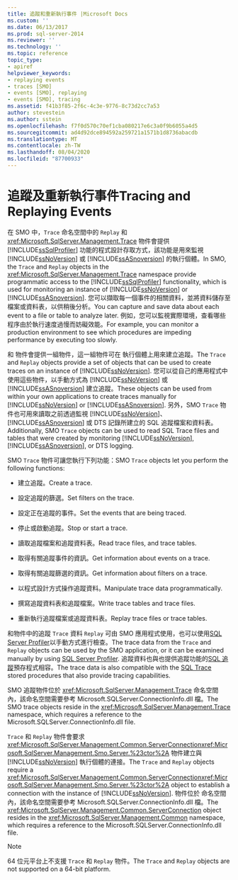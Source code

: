 ```yaml
---
title: 追蹤和重新執行事件 |Microsoft Docs
ms.custom: ''
ms.date: 06/13/2017
ms.prod: sql-server-2014
ms.reviewer: ''
ms.technology: ''
ms.topic: reference
topic_type:
- apiref
helpviewer_keywords:
- replaying events
- traces [SMO]
- events [SMO], replaying
- events [SMO], tracing
ms.assetid: f41b3f85-2f6c-4c3e-9776-8c73d2cc7a53
author: stevestein
ms.author: sstein
ms.openlocfilehash: f7f0d570c70ef1cba080217e6c3a0f9b6055a4d5
ms.sourcegitcommit: ad4d92dce894592a259721a1571b1d8736abacdb
ms.translationtype: MT
ms.contentlocale: zh-TW
ms.lasthandoff: 08/04/2020
ms.locfileid: "87700933"
---
```

# <a name="tracing-and-replaying-events"></a><span data-ttu-id="9dfc6-102">追蹤及重新執行事件</span><span class="sxs-lookup"><span data-stu-id="9dfc6-102">Tracing and Replaying Events</span></span>
  <span data-ttu-id="9dfc6-103">在 SMO 中，`Trace` 命名空間中的 `Replay` 和 <xref:Microsoft.SqlServer.Management.Trace> 物件會提供 [!INCLUDE[ssSqlProfiler](../../../includes/sssqlprofiler-md.md)] 功能的程式設計存取方式，該功能是用來監視 [!INCLUDE[ssNoVersion](../../../includes/ssnoversion-md.md)] 或 [!INCLUDE[ssASnoversion](../../../includes/ssasnoversion-md.md)] 的執行個體。</span><span class="sxs-lookup"><span data-stu-id="9dfc6-103">In SMO, the `Trace` and `Replay` objects in the <xref:Microsoft.SqlServer.Management.Trace> namespace provide programmatic access to the [!INCLUDE[ssSqlProfiler](../../../includes/sssqlprofiler-md.md)] functionality, which is used for monitoring an instance of [!INCLUDE[ssNoVersion](../../../includes/ssnoversion-md.md)] or [!INCLUDE[ssASnoversion](../../../includes/ssasnoversion-md.md)].</span></span> <span data-ttu-id="9dfc6-104">您可以擷取每一個事件的相關資料，並將資料儲存至檔案或資料表，以供稍後分析。</span><span class="sxs-lookup"><span data-stu-id="9dfc6-104">You can capture and save data about each event to a file or table to analyze later.</span></span> <span data-ttu-id="9dfc6-105">例如，您可以監視實際環境，查看哪些程序由於執行速度過慢而妨礙效能。</span><span class="sxs-lookup"><span data-stu-id="9dfc6-105">For example, you can monitor a production environment to see which procedures are impeding performance by executing too slowly.</span></span>  
  
 <span data-ttu-id="9dfc6-106"> 和  物件會提供一組物件，這一組物件可在  執行個體上用來建立追蹤。</span><span class="sxs-lookup"><span data-stu-id="9dfc6-106">The `Trace` and `Replay` objects provide a set of objects that can be used to create traces on an instance of [!INCLUDE[ssNoVersion](../../../includes/ssnoversion-md.md)].</span></span> <span data-ttu-id="9dfc6-107">您可以從自己的應用程式中使用這些物件，以手動方式為 [!INCLUDE[ssNoVersion](../../../includes/ssnoversion-md.md)] 或 [!INCLUDE[ssASnoversion](../../../includes/ssasnoversion-md.md)] 建立追蹤。</span><span class="sxs-lookup"><span data-stu-id="9dfc6-107">These objects can be used from within your own applications to create traces manually for [!INCLUDE[ssNoVersion](../../../includes/ssnoversion-md.md)] or [!INCLUDE[ssASnoversion](../../../includes/ssasnoversion-md.md)].</span></span> <span data-ttu-id="9dfc6-108">另外，SMO `Trace` 物件也可用來讀取之前透過監視 [!INCLUDE[ssNoVersion](../../../includes/ssnoversion-md.md)]、[!INCLUDE[ssASnoversion](../../../includes/ssasnoversion-md.md)] 或 DTS 記錄所建立的 SQL 追蹤檔案和資料表。</span><span class="sxs-lookup"><span data-stu-id="9dfc6-108">Additionally, SMO `Trace` objects can be used to read SQL Trace files and tables that were created by monitoring [!INCLUDE[ssNoVersion](../../../includes/ssnoversion-md.md)], [!INCLUDE[ssASnoversion](../../../includes/ssasnoversion-md.md)], or DTS logging.</span></span>  
  
 <span data-ttu-id="9dfc6-109">SMO `Trace` 物件可讓您執行下列功能：</span><span class="sxs-lookup"><span data-stu-id="9dfc6-109">SMO `Trace` objects let you perform the following functions:</span></span>  
  
-   <span data-ttu-id="9dfc6-110">建立追蹤。</span><span class="sxs-lookup"><span data-stu-id="9dfc6-110">Create a trace.</span></span>  
  
-   <span data-ttu-id="9dfc6-111">設定追蹤的篩選。</span><span class="sxs-lookup"><span data-stu-id="9dfc6-111">Set filters on the trace.</span></span>  
  
-   <span data-ttu-id="9dfc6-112">設定正在追蹤的事件。</span><span class="sxs-lookup"><span data-stu-id="9dfc6-112">Set the events that are being traced.</span></span>  
  
-   <span data-ttu-id="9dfc6-113">停止或啟動追蹤。</span><span class="sxs-lookup"><span data-stu-id="9dfc6-113">Stop or start a trace.</span></span>  
  
-   <span data-ttu-id="9dfc6-114">讀取追蹤檔案和追蹤資料表。</span><span class="sxs-lookup"><span data-stu-id="9dfc6-114">Read trace files, and trace tables.</span></span>  
  
-   <span data-ttu-id="9dfc6-115">取得有關追蹤事件的資訊。</span><span class="sxs-lookup"><span data-stu-id="9dfc6-115">Get information about events on a trace.</span></span>  
  
-   <span data-ttu-id="9dfc6-116">取得有關追蹤篩選的資訊。</span><span class="sxs-lookup"><span data-stu-id="9dfc6-116">Get information about filters on a trace.</span></span>  
  
-   <span data-ttu-id="9dfc6-117">以程式設計方式操作追蹤資料。</span><span class="sxs-lookup"><span data-stu-id="9dfc6-117">Manipulate trace data programmatically.</span></span>  
  
-   <span data-ttu-id="9dfc6-118">撰寫追蹤資料表和追蹤檔案。</span><span class="sxs-lookup"><span data-stu-id="9dfc6-118">Write trace tables and trace files.</span></span>  
  
-   <span data-ttu-id="9dfc6-119">重新執行追蹤檔案或追蹤資料表。</span><span class="sxs-lookup"><span data-stu-id="9dfc6-119">Replay trace files or trace tables.</span></span>  
  
 <span data-ttu-id="9dfc6-120">和物件中的追蹤 `Trace` 資料 `Replay` 可由 SMO 應用程式使用，也可以使用[SQL Server Profiler](../../../tools/sql-server-profiler/sql-server-profiler.md)以手動方式進行檢查。</span><span class="sxs-lookup"><span data-stu-id="9dfc6-120">The trace data from the `Trace` and `Replay` objects can be used by the SMO application, or it can be examined manually by using [SQL Server Profiler](../../../tools/sql-server-profiler/sql-server-profiler.md).</span></span> <span data-ttu-id="9dfc6-121">追蹤資料也與也提供追蹤功能的[SQL 追蹤](../../sql-trace/sql-trace.md)預存程式相容。</span><span class="sxs-lookup"><span data-stu-id="9dfc6-121">The trace data is also compatible with the [SQL Trace](../../sql-trace/sql-trace.md) stored procedures that also provide tracing capabilities.</span></span>  
  
 <span data-ttu-id="9dfc6-122">SMO 追蹤物件位於 <xref:Microsoft.SqlServer.Management.Trace> 命名空間內，該命名空間需要參考 Microsoft.SQLServer.ConnectionInfo.dll 檔。</span><span class="sxs-lookup"><span data-stu-id="9dfc6-122">The SMO trace objects reside in the <xref:Microsoft.SqlServer.Management.Trace> namespace, which requires a reference to the Microsoft.SQLServer.ConnectionInfo.dll file.</span></span>  
  
 <span data-ttu-id="9dfc6-123">`Trace` 和 `Replay` 物件會要求 <xref:Microsoft.SqlServer.Management.Common.ServerConnection><xref:Microsoft.SqlServer.Management.Smo.Server.%23ctor%2A> 物件建立與 [!INCLUDE[ssNoVersion](../../../includes/ssnoversion-md.md)] 執行個體的連接。</span><span class="sxs-lookup"><span data-stu-id="9dfc6-123">The `Trace` and `Replay` objects require a <xref:Microsoft.SqlServer.Management.Common.ServerConnection><xref:Microsoft.SqlServer.Management.Smo.Server.%23ctor%2A> object to establish a connection with the instance of [!INCLUDE[ssNoVersion](../../../includes/ssnoversion-md.md)].</span></span> <span data-ttu-id="9dfc6-124"> 物件位於  命名空間內，該命名空間需要參考 Microsoft.SQLServer.ConnectionInfo.dll 檔。</span><span class="sxs-lookup"><span data-stu-id="9dfc6-124">The <xref:Microsoft.SqlServer.Management.Common.ServerConnection> object resides in the <xref:Microsoft.SqlServer.Management.Common> namespace, which requires a reference to the Microsoft.SQLServer.ConnectionInfo.dll file.</span></span>  
  
> [!NOTE]  
>  <span data-ttu-id="9dfc6-125">64 位元平台上不支援 `Trace` 和 `Replay` 物件。</span><span class="sxs-lookup"><span data-stu-id="9dfc6-125">The `Trace` and `Replay` objects are not supported on a 64-bit platform.</span></span>  
  
  
